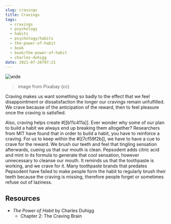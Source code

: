 ```yaml
---
slug: cravings
title: Cravings
tags:
  - cravings
  - psychology
  - habits
  - psychology/habits
  - the-power-of-habit
  - book
  - book/the-power-of-habit
  - charles-duhigg
date: 2021-07-26T07:21
---
```



![wide](https://cdn.pixabay.com/photo/2015/04/03/18/58/cravings-705673_1280.jpg)
> image from Pixabay (cc)

Craving makes us want something so badly to the effect that we feel
disappointment or dissatisfaction the longer our cravings remain unfulfilled. We
crave because of the anticipation of the reward, then to feel pleasure once the
craving is satisfied.

Also, craving helps create #[[b11c411a]]. Ever wonder why some of our plan to
build a habit we always end up breaking them altogether? Researchers from MIT
have found that in order to build a habit, you have to reinforce a craving. For
us to keep within the #[[7cf59f2b]], we have to have a cue to crave for the
reward. We brush our teeth and feel that tingling sensation afterwards, cueing
us that our mouth is clean. Pepsodent adds citric acid and mint in its formula
to generate that cool sensation, however unnecessary to cleanse our mouth. It
reminds us that the toothpaste is working, and we crave for it. Many toothpaste
brands that predates Pepsodent have failed to make people form the habit to
regularly brush their teeth because the craving is missing, therefore people
forget or sometimes refuse out of laziness.

## Resources

- _The Power of Habit_ by Charles Duhigg
  - Chapter 2: The Craving Brain
